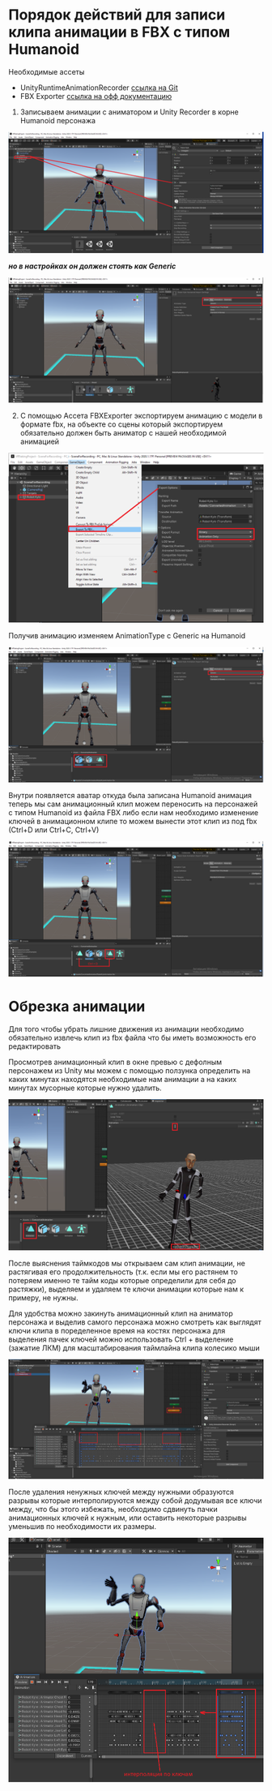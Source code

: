 # Порядок действий для записи клипа анимации в FBX c типом Humanoid

Необходимые ассеты 

- UnityRuntimeAnimationRecorder [ссылка на Git](https://github.com/newyellow/Unity-Runtime-Animation-Recorder)
- FBX Exporter [ссылка на офф документацию](https://docs.unity3d.com/Packages/com.unity.formats.fbx@4.1/manual/index.html)

1. Записываем анимации с аниматором и Unity Recorder в корне Humanoid персонажа

![Alt text](../Images/RecordHumanoidAnimation1.png)

***но в настройках он должен стоять как Generic***

![Alt text](../Images/RecordHumanoidAnimation2.png)

2. C помощью Ассета FBXExporter экспортируем анимацию с модели в формате fbx, на объекте со сцены который экспортируем обязательно должен быть аниматор с нашей необходимой анимацией

![Alt text](../Images/RecordHumanoidAnimation3.png)

Получив анимацию изменяем AnimationType с Generic на Humanoid

![Alt text](../Images/RecordHumanoidAnimation4.png)

Внутри появляется аватар откуда была записана Humanoid анимация теперь мы сам анимационный клип можем переносить на персонажей с типом Humanoid из файла FBX
либо если нам необходимо изменение ключей в анимационном клипе то можем вынести этот клип из под fbx (Ctrl+D или Ctrl+C, Ctrl+V)

![Alt text](../Images/RecordHumanoidAnimation5.png)

# Обрезка анимации

Для того чтобы убрать лишние движения из анимации необходимо обязательно извлечь клип из fbx файла что бы иметь возможность его редактировать

Просмотрев анимационный клип в окне превью с дефолным персонажем из Unity мы можем с помощью ползунка определить на каких минутах находятся необходимые нам анимации а на каких минутах мусорные которые нужно удалить.

![Alt text](../Images/RecordHumanoidAnimation6.png)

После выяснения таймкодов мы открываем сам клип анимации, не растягивая его продолжительность (т.к. если мы его растянем то потеряем именно те тайм коды которые определили для себя до растяжки),
выделяем и удаляем те ключи анимации которые нам к примеру, не нужны. 

Для удобства можно закинуть анимационный клип на аниматор персонажа и выделив самого персонажа можно смотреть как выглядят ключи клипа в поределенное время на костях персонажа
для выделения пачек ключей можно использовать Ctrl + выделение (зажатие ЛКМ) для масштабирования таймлайна клипа колесико мыши

![Alt text](../Images/RecordHumanoidAnimation7.png)

После удаления ненужных ключей между нужными образуются разрывы которые интерполируются между собой додумывая все ключи между, 
что бы этого избежать, необходимо сдвинуть пачки анимационных ключей к нужным, или оставить некоторые разрывы уменьшив по необходимости их размеры.

![Alt text](../Images/RecordHumanoidAnimation8.png)
